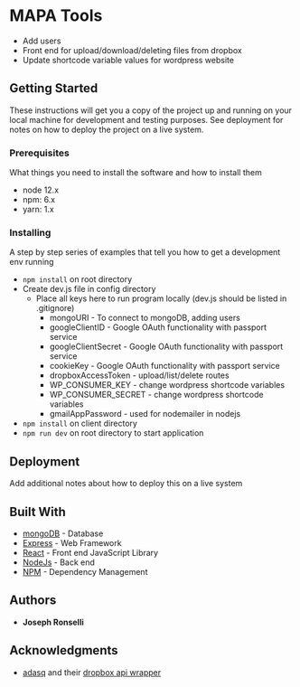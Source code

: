# MAPA Tools
* Add users
* Front end for upload/download/deleting files from dropbox
* Update shortcode variable values for wordpress website

## Getting Started

These instructions will get you a copy of the project up and running on your local machine for development and testing purposes. See deployment for notes on how to deploy the project on a live system.

### Prerequisites

What things you need to install the software and how to install them

* node 12.x
* npm: 6.x
* yarn: 1.x


### Installing

A step by step series of examples that tell you how to get a development env running

* ```npm install``` on root directory
* Create dev.js file in config directory
  * Place all keys here to run program locally (dev.js should be listed in .gitignore)
    * mongoURI - To connect to mongoDB, adding users
    * googleClientID - Google OAuth functionality with passport service
    * googleClientSecret - Google OAuth functionality with passport service 
    * cookieKey - Google OAuth functionality with passport service
    * dropboxAccessToken - upload/list/delete routes
    * WP_CONSUMER_KEY - change wordpress shortcode variables
    * WP_CONSUMER_SECRET - change wordpress shortcode variables 
    * gmailAppPassword - used for nodemailer in nodejs
* ```npm install``` on client directory
* ```npm run dev``` on root directory to start application

## Deployment

Add additional notes about how to deploy this on a live system

## Built With

* [mongoDB](https://www.mongodb.com/) - Database
* [Express](https://expressjs.com/) - Web Framework
* [React](https://reactjs.org/) - Front end JavaScript Library
* [NodeJs](https://nodejs.org/en/) - Back end
* [NPM](https://www.npmjs.com/get-npm) - Dependency Management

## Authors

* **Joseph Ronselli** 

## Acknowledgments

* [adasq](https://github.com/adasq) and their [dropbox api wrapper](https://github.com/adasq/dropbox-v2-api)

